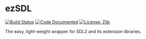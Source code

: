 # ezSDL

[![Build Status](https://travis-ci.org/kirklange/ezsdl.svg?branch=master)](https://travis-ci.org/kirklange/ezsdl)
[![Code Documented](https://img.shields.io/badge/docs-passing-brightgreen.svg)](http://kirklange.com/ezsdl)
[![License: Zlib](https://img.shields.io/badge/license-zlib-blue.svg)](https://zlib.net/zlib_license.html)

The easy, light-weight wrapper for SDL2 and its extension libraries.

